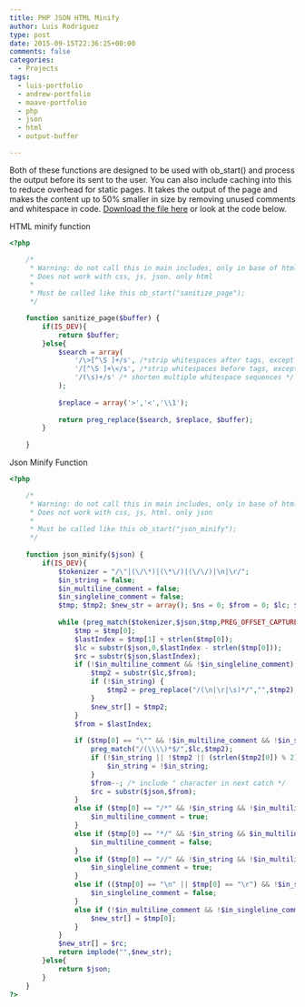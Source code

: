 ```yaml
---
title: PHP JSON HTML Minify
author: Luis Rodriguez
type: post
date: 2015-09-15T22:36:25+00:00
comments: false
categories:
  - Projects
tags:
  - luis-portfolio
  - andrew-portfolio
  - maave-portfolio
  - php
  - json
  - html
  - output-buffer

---
```


Both of these functions are designed to be used with ob_start() and process the output before its sent to the user. You can also include caching into this to reduce overhead for static pages. It takes the output of the page and makes the content up to 50% smaller in size by removing unused comments and whitespace in code. [Download the file here](https://downloads.techreanimate.com/auowdk) or look at the code below.

<!--more-->

HTML minify function

```php
<?php

	/*
	 * Warning: do not call this in main includes, only in base of html pages
	 * Does not work with css, js, json. only html
	 * 
	 * Must be called like this ob_start("sanitize_page");
	 */

	function sanitize_page($buffer) {
		if(IS_DEV){
			return $buffer;
		}else{
			$search = array(
				'/\>[^\S ]+/s', /*strip whitespaces after tags, except space */
				'/[^\S ]+\</s', /*strip whitespaces before tags, except space */
				'/(\s)+/s' /* shorten multiple whitespace sequences */
			);
			
			$replace = array('>','<','\\1');
			
			return preg_replace($search, $replace, $buffer);
		}
		
	}
```

Json Minify Function

```php
<?php

	/*
	 * Warning: do not call this in main includes, only in base of html pages
	 * Does not work with css, js, html. only json
	 * 
	 * Must be called like this ob_start("json_minify");
	 */
	
	function json_minify($json) {
		if(IS_DEV){
			$tokenizer = "/\"|(\/\*)|(\*\/)|(\/\/)|\n|\r/";
			$in_string = false;
			$in_multiline_comment = false;
			$in_singleline_comment = false;
			$tmp; $tmp2; $new_str = array(); $ns = 0; $from = 0; $lc; $rc; $lastIndex = 0;
		
			while (preg_match($tokenizer,$json,$tmp,PREG_OFFSET_CAPTURE,$lastIndex)) {
				$tmp = $tmp[0];
				$lastIndex = $tmp[1] + strlen($tmp[0]);
				$lc = substr($json,0,$lastIndex - strlen($tmp[0]));
				$rc = substr($json,$lastIndex);
				if (!$in_multiline_comment && !$in_singleline_comment) {
					$tmp2 = substr($lc,$from);
					if (!$in_string) {
						$tmp2 = preg_replace("/(\n|\r|\s)*/","",$tmp2);
					}
					$new_str[] = $tmp2;
				}
				$from = $lastIndex;
		
				if ($tmp[0] == "\"" && !$in_multiline_comment && !$in_singleline_comment) {
					preg_match("/(\\\\)*$/",$lc,$tmp2);
					if (!$in_string || !$tmp2 || (strlen($tmp2[0]) % 2) == 0) {	/* start of string with ", or unescaped " character found to end string */
						$in_string = !$in_string;
					}
					$from--; /* include " character in next catch */
					$rc = substr($json,$from);
				}
				else if ($tmp[0] == "/*" && !$in_string && !$in_multiline_comment && !$in_singleline_comment) {
					$in_multiline_comment = true;
				}
				else if ($tmp[0] == "*/" && !$in_string && $in_multiline_comment && !$in_singleline_comment) {
					$in_multiline_comment = false;
				}
				else if ($tmp[0] == "//" && !$in_string && !$in_multiline_comment && !$in_singleline_comment) {
					$in_singleline_comment = true;
				}
				else if (($tmp[0] == "\n" || $tmp[0] == "\r") && !$in_string && !$in_multiline_comment && $in_singleline_comment) {
					$in_singleline_comment = false;
				}
				else if (!$in_multiline_comment && !$in_singleline_comment && !(preg_match("/\n|\r|\s/",$tmp[0]))) {
					$new_str[] = $tmp[0];
				}
			}
			$new_str[] = $rc;
			return implode("",$new_str);
		}else{
			return $json;
		}
	}
?>
```